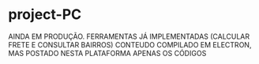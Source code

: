 # project-PC 
AINDA EM PRODUÇÃO.
FERRAMENTAS JÁ IMPLEMENTADAS (CALCULAR FRETE E CONSULTAR BAIRROS)
CONTEUDO COMPILADO EM ELECTRON, MAS POSTADO NESTA PLATAFORMA APENAS OS CÓDIGOS
